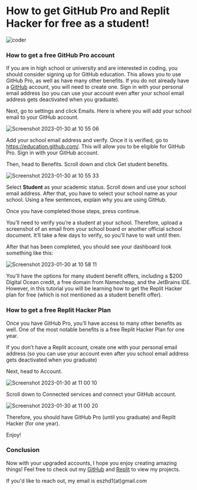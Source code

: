 # How to get GitHub Pro and Replit Hacker for free as a student!

![coder](https://user-images.githubusercontent.com/97064249/215350412-c05de317-7d62-4110-bee5-c084fbc1a44d.png)


### How to get a free GitHub Pro account

If you are in high school or university and are interested in coding, you should consider signing up for GitHub education. This allows you to use GitHub Pro, as well as have many other benefits. If you do not already have a [GitHub](https://github.com/signup) account, you will need to create one. Sign in with your personal email address (so you can use your account even after your school email address gets deactivated when you graduate).

Next, go to settings and click Emails. Here is where you will add your school email to your GitHub account.

![Screenshot 2023-01-30 at 10 55 06](https://user-images.githubusercontent.com/97064249/215526808-7e2aeb8a-c32c-4f33-9ef7-ad0f6b88d287.png)


Add your school email address and verify. Once it is verified, go to https://education.github.com/. This will allow you to be eligible for GitHub Pro. Sign in with your GitHub account.

Then, head to Benefits. Scroll down and click Get student benefits.

![Screenshot 2023-01-30 at 10 55 33](https://user-images.githubusercontent.com/97064249/215526941-b1a1e2fc-bcd9-4edd-bf8e-61a4e1cd82ac.png)

Select **Student** as your academic status. Scroll down and use your school email address. After that, you have to select your school name as your school. Using a few sentences, explain why you are using GitHub.

Once you have completed those steps, press continue.

You’ll need to verify you’re a student at your school. Therefore, upload a screenshot of an email from your school board or another official school document. It’ll take a few days to verify, so you’ll have to wait until then.

After that has been completed, you should see your dashboard look something like this:

![Screenshot 2023-01-30 at 10 58 11](https://user-images.githubusercontent.com/97064249/215528452-d7f4de46-77ac-4df2-8352-f06329fdeb5f.png)

You'll have the options for many student benefit offers, including a $200 Digital Ocean credit, a free domain from Namecheap, and the JetBrains IDE. However, in this tutorial you will be learning how to get the Replit Hacker plan for free (which is not mentioned as a student benefit offer).

### How to get a free Replit Hacker Plan

Once you have GitHub Pro, you’ll have access to many other benefits as well. One of the most notable benefits is a free Replit Hacker Plan for one year. 

If you don’t have a Replit account, create one with your personal email address (so you can use your account even after you school email address gets deactivated when you graduate)

Next, head to Account.

![Screenshot 2023-01-30 at 11 00 10](https://user-images.githubusercontent.com/97064249/215528245-87cf3cae-db1f-4382-b75a-599c269cc95e.png)


Scroll down to Connected services and connect your GitHub account.

![Screenshot 2023-01-30 at 11 00 20](https://user-images.githubusercontent.com/97064249/215528283-8895bb3e-fb70-4d7c-87b3-3d3852e8c6c7.png)



Therefore, you should have GitHub Pro (until you graduate) and Replit Hacker (for one year).

Enjoy!

### Conclusion

Now with your upgraded accounts, I hope you enjoy creating amazing things! Feel free to check out my [GitHub](https://github.com/eesazahed) and [Replit](https://replit.com/@eesazahed) to view my projects.

If you'd like to reach out, my email is eszhd1(at)gmail.com
